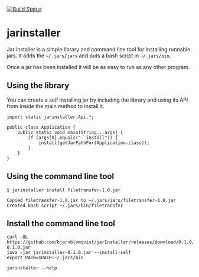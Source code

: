 [![Build Status](https://travis-ci.org/bjornblomqvist/jarInstaller.svg?branch=master)](https://travis-ci.org/bjornblomqvist/jarInstaller)

# jarinstaller

Jar installer is a simple library and command line tool for installing runnable
jars. It adds the `~/.jars/jars` and puts a bash script in `~/.jars/bin`.

Once a jar has been installed it will be as easy to run as any other program.

## Using the library
	
You can create a self installing jar by including the library and using its API
from inside the main method to install it.

    import static jarinstaller.Api.*;
    
    public class Application {
        public static void main(String...args) {
            if (args[0].equals("--install")) {
                install(getJarPathFor(Application.class));
            }
        }
    }

## Using the command line tool

    $ jarinstaller install filetransfer-1.0.jar

    Copied filetransfer-1.0.jar to ~/.jars/jars/filetransfer-1.0.jar
    Created bash script ~/.jars/bin/filetransfer
    
## Install the command line tool

    curl -OL https://github.com/bjornblomqvist/jarInstaller/releases/download/0.1.0/jarinstaller-0.1.0.jar
    java -jar jarinstaller-0.1.0.jar --install-self
    export PATH=$PATH:~/.jars/bin

    jarinstaller --help